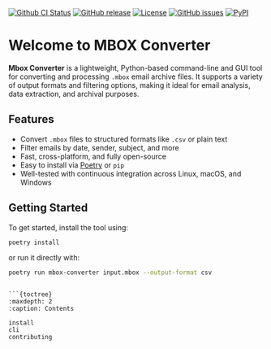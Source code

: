 <!-- This README.md is auto-generated from docs/index.md -->

[![Github CI Status](https://github.com/pamagister/mbox_converter/actions/workflows/main.yml/badge.svg)](https://github.com/pamagister/mbox_converter/actions)
[![GitHub release](https://img.shields.io/github/v/release/pamagister/mbox_converter)](https://github.com/pamagister/mbox_converter/releases)
[![License](https://img.shields.io/github/license/pamagister/mbox_converter)](https://github.com/pamagister/mbox_converter/blob/main/LICENSE)
[![GitHub issues](https://img.shields.io/github/issues/pamagister/mbox_converter)](https://github.com/pamagister/mbox_converter/issues)
[![PyPI](https://img.shields.io/pypi/v/mbox_converter)](https://pypi.org/project/mbox_converter/)


# Welcome to MBOX Converter

**Mbox Converter** is a lightweight, Python-based command-line and GUI tool 
for converting and processing `.mbox` email archive files. 
It supports a variety of output formats and filtering options, 
making it ideal for email analysis, data extraction, and archival purposes.

## Features

* Convert `.mbox` files to structured formats like `.csv` or plain text
* Filter emails by date, sender, subject, and more
* Fast, cross-platform, and fully open-source
* Easy to install via [Poetry](https://python-poetry.org/) or `pip`
* Well-tested with continuous integration across Linux, macOS, and Windows

## Getting Started

To get started, install the tool using:

```bash
poetry install
```

or run it directly with:

```bash
poetry run mbox-converter input.mbox --output-format csv
```

```{include} ../../README.md

```{toctree}
:maxdepth: 2
:caption: Contents

install
cli
contributing
